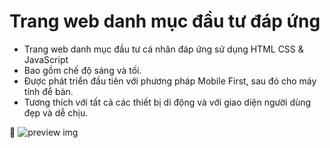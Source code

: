 # Trang web danh mục đầu tư đáp ứng

- Trang web danh mục đầu tư cá nhân đáp ứng sử dụng HTML CSS & JavaScript
- Bao gồm chế độ sáng và tối.
- Được phát triển đầu tiên với phương pháp Mobile First, sau đó cho máy tính để bàn.
- Tương thích với tất cả các thiết bị di động và với giao diện người dùng đẹp và dễ chịu.

💙
![preview img](/preview.png)